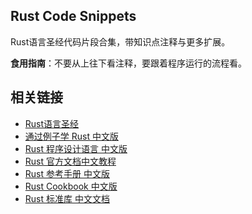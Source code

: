 

## Rust Code Snippets

Rust语言圣经代码片段合集，带知识点注释与更多扩展。



**食用指南**：不要从上往下看注释，要跟着程序运行的流程看。



## 相关链接

- [Rust语言圣经](https://course.rs/)
- [通过例子学 Rust 中文版](https://rustwiki.org/zh-CN/rust-by-example/)
- [Rust 程序设计语言 中文版](https://rustwiki.org/zh-CN/book/)
- [Rust 官方文档中文教程](https://rustwiki.org/)
- [Rust 参考手册 中文版](https://rustwiki.org/zh-CN/reference/)
- [Rust Cookbook 中文版](https://rustwiki.org/zh-CN/rust-cookbook/)
- [Rust 标准库 中文文档](https://rustwiki.org/zh-CN/std/)